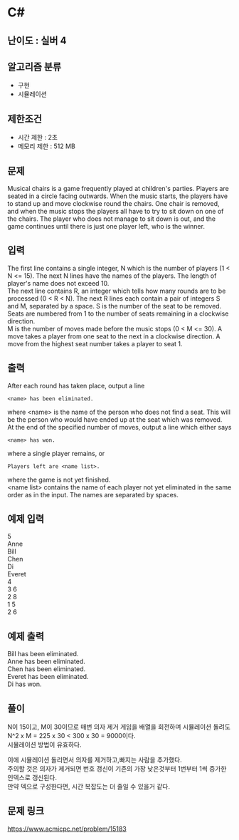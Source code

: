 # C#

## 난이도 : 실버 4

## 알고리즘 분류
  - 구현
  - 시뮬레이션

## 제한조건
  - 시간 제한 : 2초
  - 메모리 제한 : 512 MB

## 문제
Musical chairs is a game frequently played at children's parties. Players are seated in a circle facing outwards. When the music starts, the players have to stand up and move clockwise round the chairs. One chair is removed, and when the music stops the players all have to try to sit down on one of the chairs. The player who does not manage to sit down is out, and the game continues until there is just one player left, who is the winner.<br/>


## 입력
The first line contains a single integer, N which is the number of players (1 < N <= 15). The next N lines have the names of the players. The length of player's name does not exceed 10.<br/>
The next line contains R, an integer which tells how many rounds are to be processed (0 < R < N). The next R lines each contain a pair of integers S and M, separated by a space. S is the number of the seat to be removed. Seats are numbered from 1 to the number of seats remaining in a clockwise direction.<br/>
M is the number of moves made before the music stops (0 < M <= 30). A move takes a player from one seat to the next in a clockwise direction. A move from the highest seat number takes a player to seat 1.<br/>


## 출력
After each round has taken place, output a line<br/>

	<name> has been eliminated.

where \<name\> is the name of the person who does not find a seat. This will be the person who would have ended up at the seat which was removed.<br/>
At the end of the specified number of moves, output a line which either says<br/>

	<name> has won.

where a single player remains, or<br/>

	Players left are <name list>.

where the game is not yet finished.<br/>
\<name list\> contains the name of each player not yet eliminated in the same order as in the input. The names are separated by spaces.<br/>


## 예제 입력
5<br/>
Anne<br/>
Bill<br/>
Chen<br/>
Di<br/>
Everet<br/>
4<br/>
3 6<br/>
2 8<br/>
1 5<br/>
2 6<br/>


## 예제 출력
Bill has been eliminated.<br/>
Anne has been eliminated.<br/>
Chen has been eliminated.<br/>
Everet has been eliminated.<br/>
Di has won.<br/>


## 풀이
N이 15이고, M이 30이므로 매번 의자 제거 게임을 배열을 회전하며 시뮬레이션 돌려도 N^2 x M = 225 x 30 < 300 x 30 = 9000이다.<br/>
시뮬레이션 방법이 유효하다.<br/>


이에 시뮬레이션 돌리면서 의자를 제거하고,빠지는 사람을 추가했다.<br/>
주의할 것은 의자가 제거되면 번호 갱신이 기존의 가장 낮은것부터 1번부터 1씩 증가한 인덱스로 갱신된다.<br/>
만약 덱으로 구성한다면, 시간 복잡도는 더 줄일 수 있을거 같다.<br/>


## 문제 링크
https://www.acmicpc.net/problem/15183